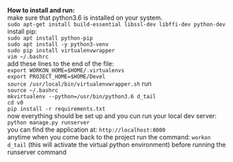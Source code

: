 **How to install and run:**<br>
 make sure that python3.6 is installed on your system. <br>
 `sudo apt-get install build-essential libssl-dev libffi-dev python-dev`<br>
 install pip:<br>
 `sudo apt install python-pip`
 <br>`sudo apt install -y python3-venv`<br>
 `sudo pip install virtualenvwrapper`<br>
 `vim ~/.bashrc`<br>
 add these lines to the end of the file: <br>
`export WORKON_HOME=$HOME/.virtualenvs`<br>
`export PROJECT_HOME=$HOME/Devel`<br>
`source /usr/local/bin/virtualenvwrapper.sh`
run <br>
`source ~/.bashrc`<br>
`mkvirtualenv --python=/usr/bin/python3.6 d_tail`<br>
`cd v0`<br>
`pip install -r requirements.txt`<br>
now everything should be set up and you cun run your local dev server: <br>
`python manage.py runserver`<br>
you can find the application at: `http://localhost:8000`<br>
anytime when you come back to the project run the command: `workon d_tail` (this will activate the virtual python environment) before running the runserver command



